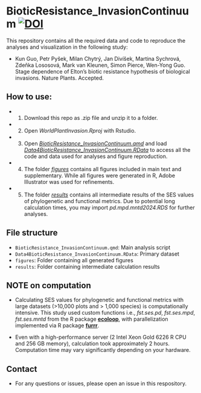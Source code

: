 # BioticResistance_InvasionContinuum [![DOI](https://zenodo.org/badge/716638649.svg)](https://zenodo.org/doi/10.5281/zenodo.12818669)

This repository contains all the required data and code to reproduce the analyses and visualization in the following study:

- Kun Guo, Petr Pyšek, Milan Chytrý, Jan Divíšek, Martina Sychrová, Zdeňka Lososová, Mark van Kleunen, Simon Pierce, Wen-Yong Guo. Stage dependence of Elton’s biotic resistance hypothesis of biological invasions. Nature Plants. Accepted.

## How to use:

- 1. Download this repo as .zip file and unzip it to a folder.

- 2. Open *WorldPlantInvasion.Rproj* with Rstudio.

- 3. Open [*BioticResistance_InvasionContinuum.qmd*](https://github.com/kun-ecology/BioticResistance_InvasionContinuum/main/BioticResistance_InvasionContinuum.qmd) and load [*Data4BioticResistance_InvasionContinuum.RData*](https://github.com/kun-ecology/BioticResistance_InvasionContinuum/main/Data4BioticResistance_InvasionContinuum.RData) to access all the code and data used for analyses and figure reproduction.

- 4. The folder [*figures*](https://github.com/kun-ecology/BioticResistance_InvasionContinuum/main/figures) contains all figures included in main text and supplementary. While all figures were generated in R, Adobe Illustrator was used for refinements.

- 5. The folder [*results*](https://github.com/kun-ecology/BioticResistance_InvasionContinuum/main/results) contains all intermediate results of the SES values of phylogenetic and functional metrics. Due to potential long calculation times, you may import *pd.mpd.mntd2024.RDS* for further analyses.

## File structure

- `BioticResistance_InvasionContinuum.qmd`: Main analysis script
- `Data4BioticResistance_InvasionContinuum.RData`: Primary dataset
- `figures`: Folder containing all generated figures
- `results`: Folder containing intermediate calculation results

## **NOTE on computation**

- Calculating SES values for phylogenetic and functional metrics with large datasets (>10,000 plots and > 1,000 species) is computationally intensive. This study used custom functions i.e., *fst.ses.pd*, *fst.ses.mpd*, *fst.ses.mntd* from the R package [**ecoloop**](https://github.com/kun-ecology/ecoloop), with parallelization implemented via R package [**furrr**](https://furrr.futureverse.org/). 

- Even with a high-performance server (2 Intel Xeon Gold 6226 R CPU and 256 GB memory), calculation took approximately 2 hours. Computation time may vary significantly depending on your hardware.

## Contact

- For any questions or issues, please open an issue in this respository.
